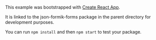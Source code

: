 This example was bootstrapped with [Create React App](https://github.com/facebook/create-react-app).

It is linked to the json-formik-forms package in the parent directory for development purposes.

You can run `npm install` and then `npm start` to test your package.

